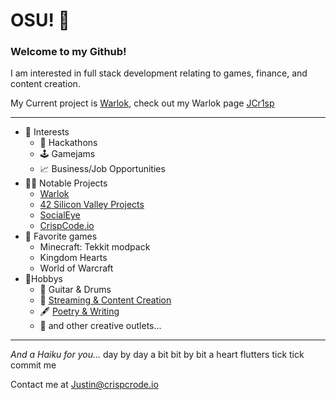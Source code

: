 # OSU! :wave: 
### Welcome to my Github!
I am interested in full stack development relating to games, finance, and content creation.

My Current project is [Warlok](https://warlok.net), check out my Warlok page [JCr1sp](https://warlok.net/w/jcr1sp)

---
- 💼 Interests
	-  🤖 Hackathons
	- 🕹️ Gamejams
	- 📈 Business/Job Opportunities
- 👨‍💻 Notable Projects
	- [Warlok](https://github.com/zill4/Warlok)
	- [42 Silicon Valley Projects](https://github.com/zill4/42SiliconValley-Projects)
	- [SocialEye](https://github.com/zill4/SocialEye)
	- [CrispCode.io](https://github.com/zill4/MyWebsite)
- 👾 Favorite games
	- Minecraft: Tekkit modpack
	- Kingdom Hearts 
	- World of Warcraft 
- 🌸Hobbys
	- 🎸 Guitar & Drums
	- 🎥 [Streaming & Content Creation](https://warlok.net/w/jcr1sp)
	- 🖋️ [Poetry & Writing](https://medium.com/@justcrisp)
	-  🎨 and other creative outlets...



---

*And a Haiku for you...*
day by day a bit
bit by bit a heart flutters
tick tick commit me

Contact me at Justin@crispcrode.io
